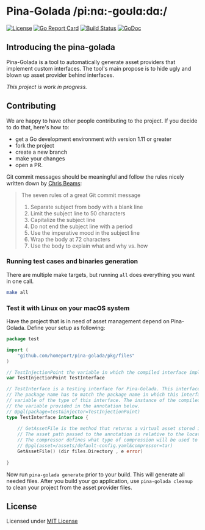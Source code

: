 # Pina-Golada /pi:nɑ:-goʊlɑ:dɑ:/

[![License](https://img.shields.io/github/license/homeport/pina-golada.svg)](https://github.com/homeport/pina-golada/blob/master/LICENSE)
[![Go Report Card](https://goreportcard.com/badge/github.com/homeport/pina-golada)](https://goreportcard.com/report/github.com/homeport/pina-golada)
[![Build Status](https://travis-ci.org/homeport/pina-golada.svg?branch=develop)](https://travis-ci.org/homeport/pina-golada)
[![GoDoc](https://godoc.org/github.com/homeport/pina-golada?status.svg)](https://godoc.org/github.com/homeport/pina-golada)

## Introducing the pina-golada

Pina-Golada is a tool to automatically generate asset providers that implement custom interfaces.
The tool's main propose is to hide ugly and blown up asset provider behind interfaces.  

_This project is work in progress._

## Contributing

We are happy to have other people contributing to the project. If you decide to do that, here's how to:

- get a Go development environment with version 1.11 or greater
- fork the project
- create a new branch
- make your changes
- open a PR.

Git commit messages should be meaningful and follow the rules nicely written down by [Chris Beams](https://chris.beams.io/posts/git-commit/):
> The seven rules of a great Git commit message
> 1. Separate subject from body with a blank line
> 1. Limit the subject line to 50 characters
> 1. Capitalize the subject line
> 1. Do not end the subject line with a period
> 1. Use the imperative mood in the subject line
> 1. Wrap the body at 72 characters
> 1. Use the body to explain what and why vs. how

### Running test cases and binaries generation

There are multiple make targets, but running `all` does everything you want in one call.

```sh
make all
```

### Test it with Linux on your macOS system

Have the project that is in need of asset management depend on Pina-Golada.
Define your setup as following: 

```go
package test

import (
	"github.com/homeport/pina-golada/pkg/files"
)

// TestInjectionPoint the variable in which the compiled interface implementation will be injected
var TestInjectionPoint TestInterface

// TestInterface is a testing interface for Pina-Golada. This interface will be implemented by Pina-Golada.
// The package name has to match the package name in which this interface is found, the injector is the name of an exported
// variable of the type of this interface. The instance of the compiled struct, implementing this interface, will stored in
// the variable provided in the annotation below.
// @pgl(package=test&injector=TestInjectionPoint)
type TestInterface interface {
	
	// GetAssetFile is the method that returns a virtual asset stored in the directory instance.
	// The asset path passed to the annotation is relative to the location the tool will be called in.
	// The compressor defines what type of compression will be used to store the asset found as binary.
	// @pgl(asset=/assets/default-config.yaml&compressor=tar)
	GetAssetFile() (dir files.Directory , e error)
	
}
```

Now run `pina-golada generate` prior to your build. This will generate all needed files.
After you build your go application, use `pina-golada cleanup` to clean your project from the asset provider files.

## License

Licensed under [MIT License](https://github.com/homeport/pina-golada/blob/master/LICENSE)
